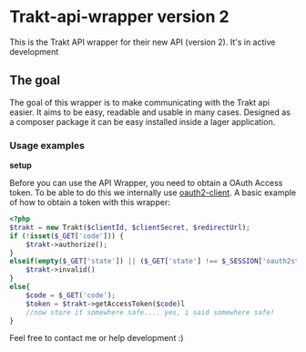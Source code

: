 Trakt-api-wrapper version 2
=================

This is the Trakt API wrapper for their new API (version 2). It's in active development

## The goal

The goal of this wrapper is to make communicating with the Trakt api easier. It aims to be easy, readable and usable in many cases. Designed as a composer package it can be easy installed inside a lager application.

### Usage examples

__setup__

Before you can use the API Wrapper, you need to obtain a OAuth Access token. To be able to do this we internally use 
[oauth2-client][oauth2-client].
A basic example of how to obtain a token with this wrapper:

```PHP
<?php
$trakt = new Trakt($clientId, $clientSecret, $redirectUrl);
if (!isset($_GET['code'])) {
    $trakt->authorize();
}
elseif(empty($_GET['state']) || ($_GET['state'] !== $_SESSION['oauth2state'])){
    $trakt->invalid()
}
else{
    $code = $_GET('code');
    $token = $trakt->getAccessToken($code)l
    //now store it somewhere safe.... yes, i said somewhere safe! 
}
```
 
Feel free to contact me or help development :)

[oauth2-client]: https://github.com/thephpleague/oauth2-client
